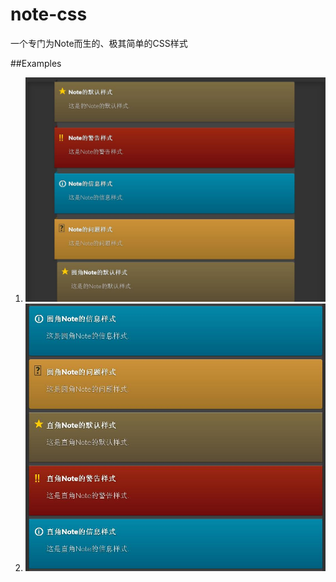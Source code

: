 note-css
========

一个专门为Note而生的、极其简单的CSS样式

##Examples 
1. ![Example1](/images/example1.jpg)
2. ![Example2](/images/example2.jpg)
